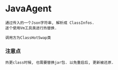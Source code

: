 # JavaAgent

	通过传入的一个Json字符串, 解析成 ClassInfos.
	逐个使用Vm工具类进行热替换.
	
	调用方为ClassHotSwap类
	
### 注意点
	热更class时候, 也需要替换jar包. 以免重启后, 更新被还原.
